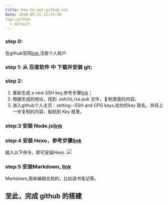 ```yaml
---
title: how-to-set-github-ssh
date: 2016-05-23 22:15:38
tags:github
  - default
---
```


### step 0: 

在github官网[link](https://github.com/),注册个人账户

### step 1: 从 百度软件 中 下载并安装 git; ###

<!-- more -->

### step 2: 

1. 重新生成 a new SSH key,参考步骤[link](https://help.github.com/articles/generating-a-new-ssh-key-and-adding-it-to-the-ssh-agent/)；
2. 根据生成的地址，找到 .ssh/id_rsa.pub 文件，复制里面的内容。
3. 进入github个人主页：setting--SSH and GPG keys,给你的key 取名，并将上一步复制的内容，黏贴到 Key 框里。


### step:3 安装 Node.js[link](https://nodejs.org/en/) ###

### step:4 安装 Hexo，参考步骤[link](https://hexo.io/) ###

输入以下命令，即可安装Hexo.
![](http://ww1.sinaimg.cn/large/691a3013gw1f47oa0nt2hj209305pdg2.jpg)

### step:5 安装Markdown, [link](http://markdownpad.com/download.html) ###

Markdown,用来编辑文档的，比如读书笔记等。

## 至此，完成 github 的搭建 ##